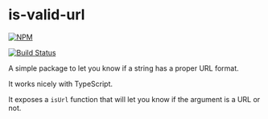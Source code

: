 # is-valid-url

[![NPM](https://nodei.co/npm/is-valid-url.png)](https://nodei.co/npm/is-valid-url/)

[![Build Status](https://travis-ci.org/robertohuertasm/is-valid-url.svg?branch=master)](https://travis-ci.org/robertohuertasm/is-valid-url)

A simple package to let you know if a string has a proper URL format.

It works nicely with TypeScript.

It exposes a `isUrl` function that will let you know if the argument is a URL or not.
